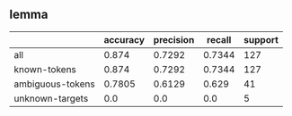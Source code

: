 
## lemma

|                  | accuracy | precision | recall | support |
|------------------|----------|-----------|--------|---------|
| all              | 0.874    | 0.7292    | 0.7344 | 127     |
| known-tokens     | 0.874    | 0.7292    | 0.7344 | 127     |
| ambiguous-tokens | 0.7805   | 0.6129    | 0.629  | 41      |
| unknown-targets  | 0.0      | 0.0       | 0.0    | 5       |

